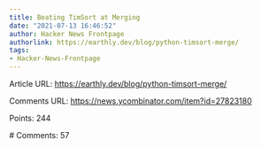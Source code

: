 ```yaml
---
title: Beating TimSort at Merging
date: "2021-07-13 16:46:52"
author: Hacker News Frontpage
authorlink: https://earthly.dev/blog/python-timsort-merge/
tags:
- Hacker-News-Frontpage
---
```


<p>Article URL: <a href="https://earthly.dev/blog/python-timsort-merge/">https://earthly.dev/blog/python-timsort-merge/</a></p>
<p>Comments URL: <a href="https://news.ycombinator.com/item?id=27823180">https://news.ycombinator.com/item?id=27823180</a></p>
<p>Points: 244</p>
<p># Comments: 57</p>
